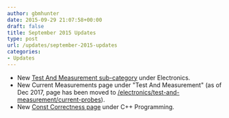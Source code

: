 ```yaml
---
author: gbmhunter
date: 2015-09-29 21:07:58+00:00
draft: false
title: September 2015 Updates
type: post
url: /updates/september-2015-updates
categories:
- Updates
---
```


* New [Test And Measurement sub-category](/electronics/test-and-measurement) under Electronics.
* New Current Measurements page under "Test And Measurement" (as of Dec 2017, page has been moved to [/electronics/test-and-measurement/current-probes](/electronics/test-and-measurement/current-probes)).
* New [Const Correctness page](/programming/languages/c-plus-plus/const-correctness) under C++ Programming.
